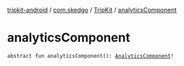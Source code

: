 [tripkit-android](../../index.md) / [com.skedgo](../index.md) / [TripKit](index.md) / [analyticsComponent](./analytics-component.md)

# analyticsComponent

`abstract fun analyticsComponent(): `[`AnalyticsComponent`](../../com.skedgo.tripkit.android/-analytics-component/index.md)`!`